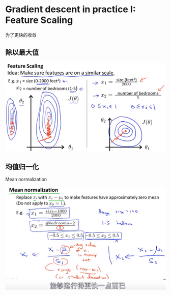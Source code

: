 # Gradient descent in practice I: Feature Scaling

为了更快的收敛

## 除以最大值

![](..\image\NG_多元梯度下降-特征缩放.png)



## 均值归一化 

Mean normalization

![1619576143513](..\image\1619576143513.png)

